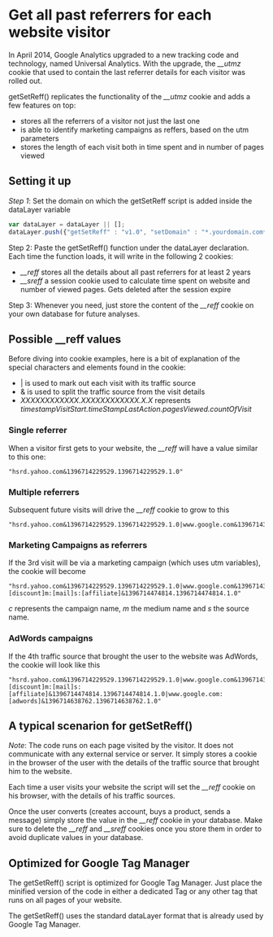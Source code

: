 Get all past referrers for each website visitor
===============================================

In April 2014, Google Analytics upgraded to a new tracking code and technology, named Universal Analytics. 
With the upgrade, the *__utmz* cookie that used to contain the last referrer details for each visitor was rolled out.

getSetReff() replicates the functionality of the *__utmz* cookie and adds a few features on top:
* stores all the referrers of a visitor not just the last one
* is able to identify marketing campaigns as reffers, based on the utm parameters
* stores the length of each visit both in time spent and in number of pages viewed

Setting it up
-------------

*Step 1*:
Set the domain on which the getSetReff script is added inside the dataLayer variable
```javascript
var dataLayer = dataLayer || [];
dataLayer.push({"getSetReff" : "v1.0", "setDomain" : "*.yourdomain.com*"});
```

Step 2:
Paste the getSetReff() function under the dataLayer declaration.
Each time the function loads, it will write in the following 2 cookies:
 * *__reff* stores all the details about all past referrers for at least 2 years
 * *__sreff* a session cookie used to calculate time spent on website and number of viewed pages. Gets deleted after the session expire

Step 3:
Whenever you need, just store the content of the *__reff* cookie on your own database for future analyses.

Possible __reff values
----------------------

Before diving into cookie examples, here is a bit of explanation of the special characters and elements found in the cookie:
* | is used to mark out each visit with its traffic source
* & is used to split the traffic source from the visit details
* _XXXXXXXXXXXX.XXXXXXXXXXXX.X.X_ represents _timestampVisitStart.timeStampLastAction.pagesViewed.countOfVisit_

### Single referrer
When a visitor first gets to your website, the *__reff* will have a value similar to this one:
```
"hsrd.yahoo.com&1396714229529.1396714229529.1.0"
```

### Multiple referrers
Subsequent future visits will drive the *__reff* cookie to grow to this
```
"hsrd.yahoo.com&1396714229529.1396714229529.1.0|www.google.com&1396714366071.1396714366071.1.0"
```

### Marketing Campaigns as referrers
If the 3rd visit will be via a marketing campaign (which uses utm variables), the cookie will become
```
"hsrd.yahoo.com&1396714229529.1396714229529.1.0|www.google.com&1396714366071.1396714366071.1.0|c:[discount]m:[mail]s:[affiliate]&1396714474814.1396714474814.1.0"
```
*c* represents the campaign name, *m* the medium name and *s* the source name.


### AdWords campaigns
If the 4th traffic source that brought the user to the website was AdWords, the cookie will look like this
```
"hsrd.yahoo.com&1396714229529.1396714229529.1.0|www.google.com&1396714366071.1396714366071.1.0|c:[discount]m:[mail]s:[affiliate]&1396714474814.1396714474814.1.0|www.google.com:[adwords]&1396714638762.1396714638762.1.0"
```


A typical scenarion for getSetReff()
------------------------------------

_Note_: The code runs on each page visited by the visitor. It does not communicate with any external service or server.
It simply stores a cookie in the browser of the user with the details of the traffic source that brought him to the website.

Each time a user visits your website the script will set the *__reff* cookie on his browser, with the details of his traffic sources.

Once the user converts (creates account, buys a product, sends a message) simply store the value in the *__reff* cookie in your database. Make sure to delete the *__reff* and *__sreff* cookies once you store them in order to avoid duplicate values in your database.


Optimized for Google Tag Manager
--------------------------------

The getSetReff() script is optimized for Google Tag Manager. Just place the minified version of the code in either a dedicated Tag or any other tag that runs on all pages of your website.

The getSetReff() uses the standard dataLayer format that is already used by Google Tag Manager.


